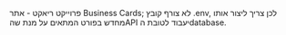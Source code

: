 פרוייקט ריאקט - אתר Business Cards;
לא צורף קובץ .env, לכן צריך ליצור אותו מחדש בפורט המתאים על מנת שהAPI יעבוד לטובת הdatabase.
